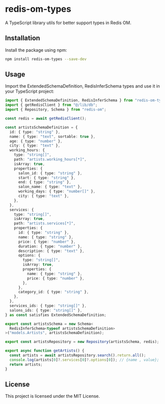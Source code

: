 # redis-om-types

A TypeScript library utils for better support types in Redis OM.

## Installation

Install the package using npm:

```bash
npm install redis-om-types --save-dev
```

## Usage

Import the ExtendedSchemaDefinition, RedisInferSchema types and use it in your TypeScript project:

```typescript
import { ExtendedSchemaDefinition, RedisInferSchema } from "redis-om-types";
import { getRedisClient } from "@/lib/db";
import { Repository, Schema } from "redis-om";

const redis = await getRedisClient();

const artistsSchemaDefinition = {
  id: { type: "string" },
  name: { type: "text", sortable: true },
  age: { type: "number" },
  city: { type: "text" },
  working_hours: {
    type: "string[]",
    path: "artists.working_hours[*]",
    isArray: true,
    properties: {
      salon_id: { type: "string" },
      start: { type: "string" },
      end: { type: "string" },
      salon_name: { type: "text" },
      working_days: { type: "number[]" },
      city: { type: "text" },
    },
  },
  services: {
    type: "string[]",
    isArray: true,
    path: "artists.services[*]",
    properties: {
      id: { type: "string" },
      name: { type: "string" },
      price: { type: "number" },
      duration: { type: "number" },
      description: { type: "text" },
      options: {
        type: "string[]",
        isArray: true,
        properties: {
          name: { type: "string" },
          price: { type: "number" },
        },
      },
      category_id: { type: "string" },
    },
  },
  services_ids: { type: "string[]" },
  salons_ids: { type: "string[]" },
} as const satisfies ExtendedSchemaDefinition;

export const artistsSchema = new Schema<
  RedisInferSchema<typeof artistsSchemaDefinition>
>("models.Artists", artistsSchemaDefinition);

export const artistsRepository = new Repository(artistsSchema, redis);
```

```typescript
export async function getArtists() {
  const artists = await artistsRepository.search().return.all();
  console.log(artists[0]?.services[0]?.options[0]); // {name , value};
  return artists;
}
```

## License

This project is licensed under the MIT License.
